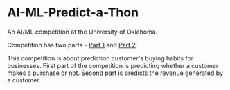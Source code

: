 # AI-ML-Predict-a-Thon
An AI/ML competition at the University of Oklahoma.

Competition has two parts - [Part 1](https://www.kaggle.com/c/fall-2018-ou-prediction-challenge-1) and [Part 2](https://www.kaggle.com/c/fall-2018-ou-prediction-challenge-2).

This competition is about prediction customer's buying habits for businesses. First part of the competition is predicting whether a customer makes a purchase or not. Second part is predicts the revenue generated by a customer.
